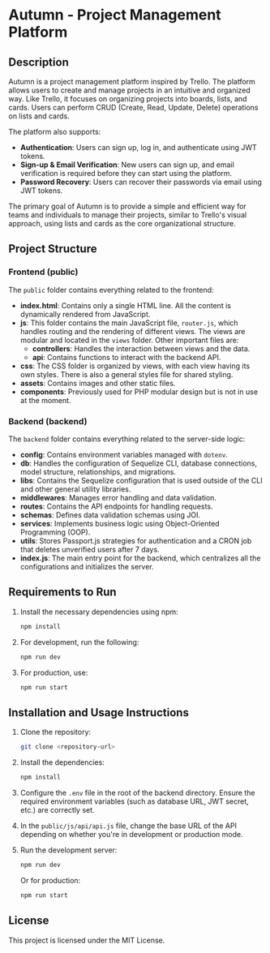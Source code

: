 # **Autumn - Project Management Platform**

## Description
Autumn is a project management platform inspired by Trello. The platform allows users to create and manage projects in an intuitive and organized way. Like Trello, it focuses on organizing projects into boards, lists, and cards. Users can perform CRUD (Create, Read, Update, Delete) operations on lists and cards. 

The platform also supports:
- **Authentication**: Users can sign up, log in, and authenticate using JWT tokens.
- **Sign-up & Email Verification**: New users can sign up, and email verification is required before they can start using the platform.
- **Password Recovery**: Users can recover their passwords via email using JWT tokens.

The primary goal of Autumn is to provide a simple and efficient way for teams and individuals to manage their projects, similar to Trello's visual approach, using lists and cards as the core organizational structure.

## Project Structure

### Frontend (public)
The `public` folder contains everything related to the frontend:
- **index.html**: Contains only a single HTML line. All the content is dynamically rendered from JavaScript.
- **js**: This folder contains the main JavaScript file, `router.js`, which handles routing and the rendering of different views. The views are modular and located in the `views` folder. Other important files are:
  - **controllers**: Handles the interaction between views and the data.
  - **api**: Contains functions to interact with the backend API.
- **css**: The CSS folder is organized by views, with each view having its own styles. There is also a general styles file for shared styling.
- **assets**: Contains images and other static files.
- **components**: Previously used for PHP modular design but is not in use at the moment.

### Backend (backend)
The `backend` folder contains everything related to the server-side logic:
- **config**: Contains environment variables managed with `dotenv`.
- **db**: Handles the configuration of Sequelize CLI, database connections, model structure, relationships, and migrations.
- **libs**: Contains the Sequelize configuration that is used outside of the CLI and other general utility libraries.
- **middlewares**: Manages error handling and data validation.
- **routes**: Contains the API endpoints for handling requests.
- **schemas**: Defines data validation schemas using JOI.
- **services**: Implements business logic using Object-Oriented Programming (OOP).
- **utils**: Stores Passport.js strategies for authentication and a CRON job that deletes unverified users after 7 days.
- **index.js**: The main entry point for the backend, which centralizes all the configurations and initializes the server.

## Requirements to Run

1. Install the necessary dependencies using npm:
    ```bash
    npm install
    ```

2. For development, run the following:
    ```bash
    npm run dev
    ```

3. For production, use:
    ```bash
    npm run start
    ```

## Installation and Usage Instructions

1. Clone the repository:
    ```bash
    git clone <repository-url>
    ```

2. Install the dependencies:
    ```bash
    npm install
    ```

3. Configure the `.env` file in the root of the backend directory. Ensure the required environment variables (such as database URL, JWT secret, etc.) are correctly set.

4. In the `public/js/api/api.js` file, change the base URL of the API depending on whether you're in development or production mode.

5. Run the development server:
    ```bash
    npm run dev
    ```

   Or for production:
    ```bash
    npm run start
    ```

## License

This project is licensed under the MIT License.

